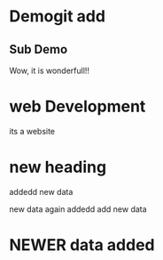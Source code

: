 # Demogit add

## Sub Demo
Wow, it is wonderfull!!

# web Development
its a website

# new heading
addedd new data

new data again addedd
add new data

# NEWER data added
